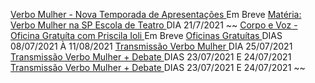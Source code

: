 
[ Verbo Mulher - Nova Temporada de Apresentações ]() Em Breve
[ Matéria: Verbo Mulher na SP Escola de Teatro ](https://www.spescoladeteatro.org.br/noticia/tag/verbo-mulher) DIA 21/7/2021
~~
[ Corpo e Voz - Oficina Gratuíta com Priscila Ioli ]() Em Breve
[ Oficinas Gratuítas ](https://docs.google.com/forms/d/e/1FAIpQLScaMnpROJQd0P0z3mJjFo-z4Fkxlu4tkugnkWlZfCewgqvT0Q/viewform) DIAS 08/07/2021 À 11/08/2021
[ Transmissão Verbo Mulher ](https://www.facebook.com/CentroCulturalMonteAzul) DIA 25/07/2021
[ Transmissão Verbo Mulher + Debate ](https://www.instagram.com/epcultural151/) DIAS 23/07/2021 E 24/07/2021
[ Transmissão Verbo Mulher + Debate ](https://www.instagram.com/epcultural151/) DIAS 23/07/2021 E 24/07/2021
~~
